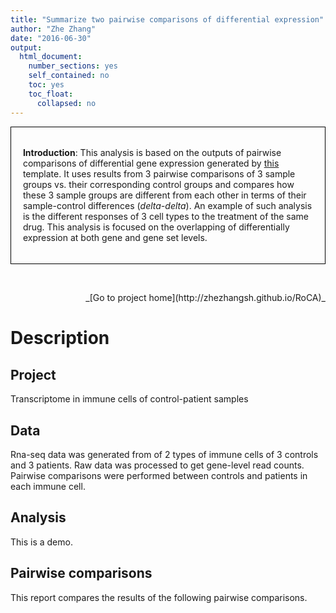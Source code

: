 ```yaml
---
title: "Summarize two pairwise comparisons of differential expression"
author: "Zhe Zhang"
date: "2016-06-30"
output:
  html_document:
    number_sections: yes
    self_contained: no
    toc: yes
    toc_float:
      collapsed: no
---
```


<div style="border:black 1px solid; padding: 0.5cm 0.5cm">

**Introduction**: This analysis is based on the outputs of pairwise comparisons of differential gene expression generated by [this](https://raw.githubusercontent.com/zhezhangsh/RoCA/master/template/de/pairwise_comparison/pairwise_comparison.Rmd) template. It uses results from 3 pairwise comparisons of 3 sample groups vs. their corresponding control groups and compares how these 3 sample groups are different from each other in terms of their sample-control differences (_delta-delta_). An example of such analysis is the different responses of 3 cell types to the treatment of the same drug. This analysis is focused on the overlapping of differentially expression at both gene and gene set levels.

</div>

&nbsp;





<div align='right'>_[Go to project home](http://zhezhangsh.github.io/RoCA)_</div> 

# Description
  
## Project


Transcriptome in immune cells of control-patient samples


## Data


Rna-seq data was generated from of 2 types of immune cells of 3 controls and 3 patients. Raw data was processed to get gene-level read counts. Pairwise comparisons were performed between controls and patients in each immune cell.


## Analysis


This is a demo.



## Pairwise comparisons

This report compares the results of the  following pairwise comparisons.  









































